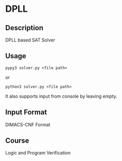 # DPLL
## Description
DPLL based SAT Solver
## Usage
    pypy3 solver.py <file path>
or

    python3 solver.py <file path>

It also supports input from console by leaving
<file path> empty.
## Input Format
DIMACS-CNF Format
## Course
Logic and Program Verification
